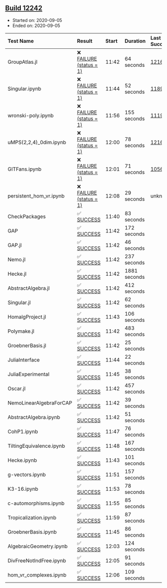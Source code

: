 ## [Build 12242](https://oscarci.mathematik.uni-kl.de/job/oscar/12242/)

* Started on: 2020-09-05
* Ended on: 2020-09-05

| Test Name    | Result | Start | Duration | Last Success | First Failure |
|:-------------|:-------|:------|:---------|:-------------|:--------------|
| GroupAtlas.jl | ❌ [FAILURE (status = 1)](https://oscarci.mathematik.uni-kl.de/job/oscar/12242/artifact/logs/build-12242/GroupAtlas.jl.log) | 11:42 | 64 seconds | [12167](https://oscarci.mathematik.uni-kl.de/job/oscar/12167/) | [12168](https://oscarci.mathematik.uni-kl.de/job/oscar/12168/) |
| Singular.ipynb | ❌ [FAILURE (status = 1)](https://oscarci.mathematik.uni-kl.de/job/oscar/12242/artifact/logs/build-12242/Singular.ipynb.log) | 11:44 | 52 seconds | [11893](https://oscarci.mathematik.uni-kl.de/job/oscar/11893/) | [11894](https://oscarci.mathematik.uni-kl.de/job/oscar/11894/) |
| wronski-poly.ipynb | ❌ [FAILURE (status = 1)](https://oscarci.mathematik.uni-kl.de/job/oscar/12242/artifact/logs/build-12242/wronski-poly.ipynb.log) | 11:56 | 155 seconds | [11192](https://oscarci.mathematik.uni-kl.de/job/oscar/11192/) | [11193](https://oscarci.mathematik.uni-kl.de/job/oscar/11193/) |
| uMPS(2,2,4)_0dim.ipynb | ❌ [FAILURE (status = 1)](https://oscarci.mathematik.uni-kl.de/job/oscar/12242/artifact/logs/build-12242/uMPS-2-2-4-_0dim.ipynb.log) | 12:00 | 78 seconds | [12167](https://oscarci.mathematik.uni-kl.de/job/oscar/12167/) | [12168](https://oscarci.mathematik.uni-kl.de/job/oscar/12168/) |
| GITFans.ipynb | ❌ [FAILURE (status = 1)](https://oscarci.mathematik.uni-kl.de/job/oscar/12242/artifact/logs/build-12242/GITFans.ipynb.log) | 12:01 | 71 seconds | [10566](https://oscarci.mathematik.uni-kl.de/job/oscar/10566/) | [10567](https://oscarci.mathematik.uni-kl.de/job/oscar/10567/) |
| persistent_hom_vr.ipynb | ❌ [FAILURE (status = 1)](https://oscarci.mathematik.uni-kl.de/job/oscar/12242/artifact/logs/build-12242/persistent_hom_vr.ipynb.log) | 12:08 | 29 seconds | unknown | unknown |
| CheckPackages | ✅ [SUCCESS](https://oscarci.mathematik.uni-kl.de/job/oscar/12242/artifact/logs/build-12242/CheckPackages.log) | 11:40 | 83 seconds |  |  |
| GAP | ✅ [SUCCESS](https://oscarci.mathematik.uni-kl.de/job/oscar/12242/artifact/logs/build-12242/GAP.log) | 11:42 | 172 seconds |  |  |
| GAP.jl | ✅ [SUCCESS](https://oscarci.mathematik.uni-kl.de/job/oscar/12242/artifact/logs/build-12242/GAP.jl.log) | 11:42 | 46 seconds |  |  |
| Nemo.jl | ✅ [SUCCESS](https://oscarci.mathematik.uni-kl.de/job/oscar/12242/artifact/logs/build-12242/Nemo.jl.log) | 11:42 | 237 seconds |  |  |
| Hecke.jl | ✅ [SUCCESS](https://oscarci.mathematik.uni-kl.de/job/oscar/12242/artifact/logs/build-12242/Hecke.jl.log) | 11:42 | 1881 seconds |  |  |
| AbstractAlgebra.jl | ✅ [SUCCESS](https://oscarci.mathematik.uni-kl.de/job/oscar/12242/artifact/logs/build-12242/AbstractAlgebra.jl.log) | 11:42 | 412 seconds |  |  |
| Singular.jl | ✅ [SUCCESS](https://oscarci.mathematik.uni-kl.de/job/oscar/12242/artifact/logs/build-12242/Singular.jl.log) | 11:42 | 62 seconds |  |  |
| HomalgProject.jl | ✅ [SUCCESS](https://oscarci.mathematik.uni-kl.de/job/oscar/12242/artifact/logs/build-12242/HomalgProject.jl.log) | 11:43 | 106 seconds |  |  |
| Polymake.jl | ✅ [SUCCESS](https://oscarci.mathematik.uni-kl.de/job/oscar/12242/artifact/logs/build-12242/Polymake.jl.log) | 11:42 | 483 seconds |  |  |
| GroebnerBasis.jl | ✅ [SUCCESS](https://oscarci.mathematik.uni-kl.de/job/oscar/12242/artifact/logs/build-12242/GroebnerBasis.jl.log) | 11:42 | 25 seconds |  |  |
| JuliaInterface | ✅ [SUCCESS](https://oscarci.mathematik.uni-kl.de/job/oscar/12242/artifact/logs/build-12242/JuliaInterface.log) | 11:44 | 22 seconds |  |  |
| JuliaExperimental | ✅ [SUCCESS](https://oscarci.mathematik.uni-kl.de/job/oscar/12242/artifact/logs/build-12242/JuliaExperimental.log) | 11:45 | 38 seconds |  |  |
| Oscar.jl | ✅ [SUCCESS](https://oscarci.mathematik.uni-kl.de/job/oscar/12242/artifact/logs/build-12242/Oscar.jl.log) | 11:42 | 457 seconds |  |  |
| NemoLinearAlgebraForCAP | ✅ [SUCCESS](https://oscarci.mathematik.uni-kl.de/job/oscar/12242/artifact/logs/build-12242/NemoLinearAlgebraForCAP.log) | 11:42 | 39 seconds |  |  |
| AbstractAlgebra.ipynb | ✅ [SUCCESS](https://oscarci.mathematik.uni-kl.de/job/oscar/12242/artifact/logs/build-12242/AbstractAlgebra.ipynb.log) | 11:42 | 51 seconds |  |  |
| CohP1.ipynb | ✅ [SUCCESS](https://oscarci.mathematik.uni-kl.de/job/oscar/12242/artifact/logs/build-12242/CohP1.ipynb.log) | 11:47 | 76 seconds |  |  |
| TiltingEquivalence.ipynb | ✅ [SUCCESS](https://oscarci.mathematik.uni-kl.de/job/oscar/12242/artifact/logs/build-12242/TiltingEquivalence.ipynb.log) | 11:48 | 167 seconds |  |  |
| Hecke.ipynb | ✅ [SUCCESS](https://oscarci.mathematik.uni-kl.de/job/oscar/12242/artifact/logs/build-12242/Hecke.ipynb.log) | 11:43 | 101 seconds |  |  |
| g-vectors.ipynb | ✅ [SUCCESS](https://oscarci.mathematik.uni-kl.de/job/oscar/12242/artifact/logs/build-12242/g-vectors.ipynb.log) | 11:51 | 157 seconds |  |  |
| K3-16.ipynb | ✅ [SUCCESS](https://oscarci.mathematik.uni-kl.de/job/oscar/12242/artifact/logs/build-12242/K3-16.ipynb.log) | 11:53 | 78 seconds |  |  |
| c-automorphisms.ipynb | ✅ [SUCCESS](https://oscarci.mathematik.uni-kl.de/job/oscar/12242/artifact/logs/build-12242/c-automorphisms.ipynb.log) | 11:55 | 85 seconds |  |  |
| Tropicalization.ipynb | ✅ [SUCCESS](https://oscarci.mathematik.uni-kl.de/job/oscar/12242/artifact/logs/build-12242/Tropicalization.ipynb.log) | 11:59 | 87 seconds |  |  |
| GroebnerBasis.ipynb | ✅ [SUCCESS](https://oscarci.mathematik.uni-kl.de/job/oscar/12242/artifact/logs/build-12242/GroebnerBasis.ipynb.log) | 11:45 | 86 seconds |  |  |
| AlgebraicGeometry.ipynb | ✅ [SUCCESS](https://oscarci.mathematik.uni-kl.de/job/oscar/12242/artifact/logs/build-12242/AlgebraicGeometry.ipynb.log) | 12:03 | 124 seconds |  |  |
| DivFreeNotIndFree.ipynb | ✅ [SUCCESS](https://oscarci.mathematik.uni-kl.de/job/oscar/12242/artifact/logs/build-12242/DivFreeNotIndFree.ipynb.log) | 12:05 | 91 seconds |  |  |
| hom_vr_complexes.ipynb | ✅ [SUCCESS](https://oscarci.mathematik.uni-kl.de/job/oscar/12242/artifact/logs/build-12242/hom_vr_complexes.ipynb.log) | 12:06 | 109 seconds |  |  |
